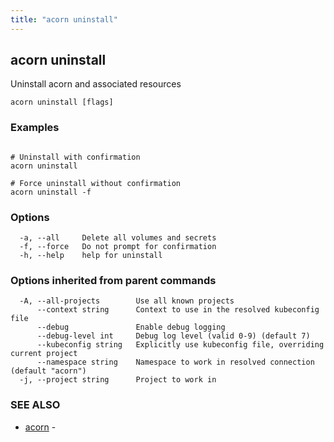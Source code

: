 ```yaml
---
title: "acorn uninstall"
---
```

## acorn uninstall

Uninstall acorn and associated resources

```
acorn uninstall [flags]
```

### Examples

```

# Uninstall with confirmation
acorn uninstall

# Force uninstall without confirmation
acorn uninstall -f
```

### Options

```
  -a, --all     Delete all volumes and secrets
  -f, --force   Do not prompt for confirmation
  -h, --help    help for uninstall
```

### Options inherited from parent commands

```
  -A, --all-projects        Use all known projects
      --context string      Context to use in the resolved kubeconfig file
      --debug               Enable debug logging
      --debug-level int     Debug log level (valid 0-9) (default 7)
      --kubeconfig string   Explicitly use kubeconfig file, overriding current project
      --namespace string    Namespace to work in resolved connection (default "acorn")
  -j, --project string      Project to work in
```

### SEE ALSO

* [acorn](acorn.md)	 - 

